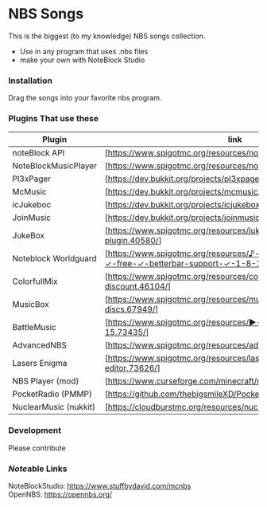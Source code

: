 <h1 class="code-line" data-line-start=0 data-line-end=1 ><a id="NBS_Songs_0"></a>NBS Songs</h1>
<p class="has-line-data" data-line-start="2" data-line-end="3">This is the biggest (to my knowledge) NBS songs collection.</p>
<ul>
<li class="has-line-data" data-line-start="4" data-line-end="5">Use in any program that uses .nbs files</li>
<li class="has-line-data" data-line-start="5" data-line-end="7">make your own with NoteBlock Studio</li>
</ul>
<h3 class="code-line" data-line-start=7 data-line-end=8 ><a id="Installation_7"></a>Installation</h3>
<p class="has-line-data" data-line-start="9" data-line-end="10">Drag the songs into your favorite nbs program.</p>
<h3 class="code-line" data-line-start=11 data-line-end=12 ><a id="Plugins_That_use_these_11"></a>Plugins That use these</h3>
<table class="table table-striped table-bordered">
<thead>
<tr>
<th>Plugin</th>
<th>link</th>
</tr>
</thead>
<tbody>
<tr>
<td>noteBlock API</td>
<td>[<a href="https://www.spigotmc.org/resources/noteblockapi.19287/">https://www.spigotmc.org/resources/noteblockapi.19287/</a>]</td>
</tr>
<tr>
<td>NoteBlockMusicPlayer</td>
<td>[<a href="https://www.spigotmc.org/resources/noteblockmusicplayer.37295/">https://www.spigotmc.org/resources/noteblockmusicplayer.37295/</a>]</td>
</tr>
<tr>
<td>Pl3xPager</td>
<td>[<a href="https://dev.bukkit.org/projects/pl3xpager">https://dev.bukkit.org/projects/pl3xpager</a>]</td>
</tr>
<tr>
<td>McMusic</td>
<td>[<a href="https://dev.bukkit.org/projects/mcmusic/">https://dev.bukkit.org/projects/mcmusic/</a>]</td>
</tr>
<tr>
<td>icJukeboc</td>
<td>[<a href="https://dev.bukkit.org/projects/icjukebox/">https://dev.bukkit.org/projects/icjukebox/</a>]</td>
</tr>
<tr>
<td>JoinMusic</td>
<td>[<a href="https://dev.bukkit.org/projects/joinmusic">https://dev.bukkit.org/projects/joinmusic</a>]</td>
</tr>
<tr>
<td>JukeBox</td>
<td>[<a href="https://www.spigotmc.org/resources/jukebox-music-plugin.40580/">https://www.spigotmc.org/resources/jukebox-music-plugin.40580/</a>]</td>
</tr>
<tr>
<td>Noteblock Worldguard</td>
<td>[<a href="https://www.spigotmc.org/resources/%E2%99%AA-noteblock-worldguard-%E2%99%AA-%E2%9C%93-free-%E2%9C%93-betterbar-support-%E2%9C%93-1-8-1-12.45570/">https://www.spigotmc.org/resources/♪-noteblock-worldguard-♪-✓-free-✓-betterbar-support-✓-1-8-1-12.45570/</a>]</td>
</tr>
<tr>
<td>ColorfullMix</td>
<td>[<a href="https://www.spigotmc.org/resources/colorfulmix-minigame-15-discount.46104/">https://www.spigotmc.org/resources/colorfulmix-minigame-15-discount.46104/</a>]</td>
</tr>
<tr>
<td>MusicBox</td>
<td>[<a href="https://www.spigotmc.org/resources/musicbox-music-on-discs.67949/">https://www.spigotmc.org/resources/musicbox-music-on-discs.67949/</a>]</td>
</tr>
<tr>
<td>BattleMusic</td>
<td>[<a href="https://www.spigotmc.org/resources/%E2%96%B6-battlemusic-%E2%97%80-1-12-1-15.73435/">https://www.spigotmc.org/resources/▶-battlemusic-◀-1-12-1-15.73435/</a>]</td>
</tr>
<tr>
<td>AdvancedNBS</td>
<td>[<a href="https://www.spigotmc.org/resources/advancednbs.81195/">https://www.spigotmc.org/resources/advancednbs.81195/</a>]</td>
</tr>
<tr>
<td>Lasers Enigma</td>
<td>[<a href="https://www.spigotmc.org/resources/lasers-enigma-light-puzzles-editor.73626/">https://www.spigotmc.org/resources/lasers-enigma-light-puzzles-editor.73626/</a>]</td>
</tr>
<tr>
<td>NBS Player (mod)</td>
<td>[<a href="https://www.curseforge.com/minecraft/mc-mods/nbs-player">https://www.curseforge.com/minecraft/mc-mods/nbs-player</a>]</td>
</tr>
<tr>
<td>PocketRadio (PMMP)</td>
<td>[<a href="https://github.com/thebigsmileXD/PocketRadio">https://github.com/thebigsmileXD/PocketRadio</a>]</td>
</tr>
<tr>
<td>NuclearMusic (nukkit)</td>
<td>[<a href="https://cloudburstmc.org/resources/nuclearmusic.246/">https://cloudburstmc.org/resources/nuclearmusic.246/</a>]</td>
</tr>
</tbody>
</table>
<h3 class="code-line" data-line-start=33 data-line-end=34 ><a id="Development_33"></a>Development</h3>
<p class="has-line-data" data-line-start="35" data-line-end="36">Please contribute</p>
<h3 class="code-line" data-line-start=37 data-line-end=38 ><a id="Noteable_Links_37"></a><em>Note</em>able Links</h3>
<p class="has-line-data" data-line-start="39" data-line-end="41">NoteBlockStudio: <a href="https://www.stuffbydavid.com/mcnbs">https://www.stuffbydavid.com/mcnbs</a><br>
OpenNBS: <a href="https://opennbs.org/">https://opennbs.org/</a></p>